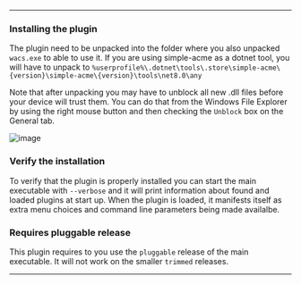 ---

### Installing the plugin
The plugin need to be unpacked into the folder where you also unpacked 
`wacs.exe` to able to use it. If you are using simple-acme as a 
dotnet tool, you will have to unpack to 
`%userprofile%\.dotnet\tools\.store\simple-acme\{version}\simple-acme\{version}\tools\net8.0\any`

Note that after unpacking you may have to unblock all new .dll files before your 
device will trust them. You can do that from the Windows File Explorer by using 
the right mouse button and then checking the `Unblock` box on the General tab.

![image](/assets/unblock-dll.png)

### Verify the installation
To verify that the plugin is properly installed you can start the main executable 
with `‑‑verbose` and it will print information about found and loaded plugins at 
start up. When the plugin is loaded, it manifests itself as extra menu choices and
command line parameters being made availalbe.

### Requires pluggable release
This plugin requires to you use the `pluggable` release of the main executable. It
will not work on the smaller `trimmed` releases.

---